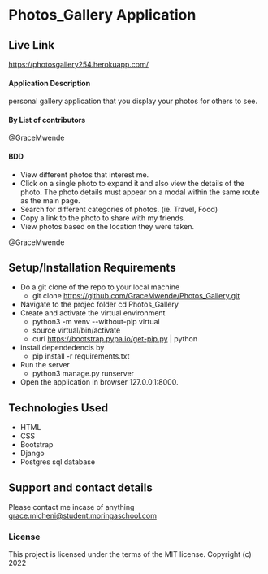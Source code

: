 # Photos_Gallery Application

## Live Link
https://photosgallery254.herokuapp.com/

#### Application Description

personal gallery application that you display your photos for others to see.

#### By **List of contributors**

@GraceMwende

#### BDD

- View different photos that interest me.
- Click on a single photo to expand it and also view the details of the photo. The photo details must appear on a modal within the same route as the main page.
- Search for different categories of photos. (ie. Travel, Food)
- Copy a link to the photo to share with my friends.
- View photos based on the location they were taken.

@GraceMwende

## Setup/Installation Requirements

- Do a git clone of the repo to your local machine
    - git clone https://github.com/GraceMwende/Photos_Gallery.git
- Navigate to the projec folder
  cd Photos_Gallery
- Create and activate the virtual environment
    - python3 -m venv --without-pip virtual
    - source virtual/bin/activate
    - curl https://bootstrap.pypa.io/get-pip.py | python
- install dependedencis by 
    - pip install -r requirements.txt
- Run the server
    - python3 manage.py runserver
- Open the application in browser 127.0.0.1:8000.


## Technologies Used

- HTML
- CSS
- Bootstrap
- Django
- Postgres sql database

## Support and contact details

Please contact me incase of anything
grace.micheni@student.moringaschool.com

### License

This project is licensed under the terms of the MIT license.
Copyright (c) 2022
